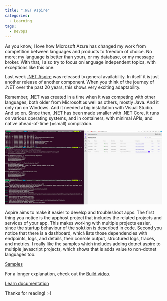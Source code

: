 ```yaml
---
title: ".NET Aspire"
categories:
  - Learning
tags:
  - Devops
---
```


As you know, I love how Microsoft Azure has changed my work from competition between languages and products to freedom of choice. No more: my language is better than yours, or my database, or my message broker. With that, I also try to focus on language independent topics, with exceptions like this one:

Last week [.NET Aspire](https://devblogs.microsoft.com/dotnet/dotnet-aspire-general-availability/) was released to general availability. In itself it is just another release of another component. When you think of the journey of .NET over the past 20 years, this shows very exciting adaptability. 

Remember, .NET was created in a time when it was competing with other languages, both older from Microsoft as well as others, mostly Java. And it only ran on Windows. And it needed a big installation with Visual Studio. And so on. Since then, .NET has been made smaller with .NET Core, it runs on various operating systems, and in containers, with minimal APIs, and native ahead-of-time (=small) compilation.

![img](../assets/images/2024-05-31-dotnet-aspire.png)

Aspire aims to make it easier to develop and troubleshoot apps. The first thing you notice is the apphost project that includes the related projects and services of your app. This makes working with multiple projects easier, since the startup behaviour of the solution is described in code. Second you notice that there is a dashboard, which lists those dependencies with endpoints, logs, and details, their console output, structured logs, traces, and metrics. I really like the samples which includes adding dotnet aspire to multiple javascript projects, which shows that is adds value to non-dotnet languages too. 

[Samples](https://github.com/dotnet/aspire-samples)

For a longer explanation, check out the [Build video](https://build.microsoft.com/sessions/1879189b-070b-4dfa-8c3b-8681e5442863).

[Learn documentation](https://learn.microsoft.com/dotnet/aspire/get-started/aspire-overview)

Thanks for reading! :-)
